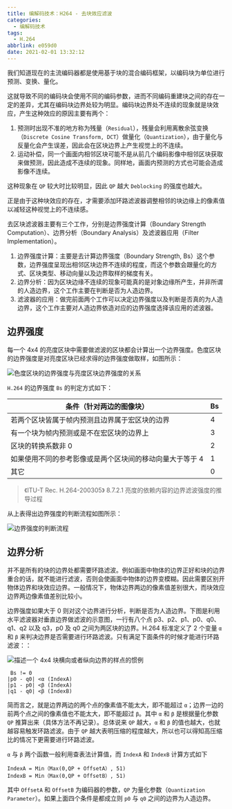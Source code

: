 ```yaml
---
title: 编解码技术：H264 - 去块效应滤波
categories:
  - 编解码技术
tags:
  - H.264
abbrlink: e059d0
date: 2021-02-01 13:32:12
---
```

我们知道现在的主流编码器都是使用基于块的混合编码框架，以编码块为单位进行预测、变换、量化。

这就导致不同的编码块会使用不同的编码参数，进而不同编码重建块之间的存在一定的差异，尤其在编码块边界处较为明显。编码块边界处不连续的现象就是块效应，产生这种效应的原因主要有两个：

1. 预测时出现不准的地方称为残量（`Residual`），残量会利用离散余弦变换（`Discrete Cosine Transform, DCT`）做量化（`Quantization`），由于量化与反量化会产生误差，因此会在区块边界上产生视觉上的不连续。
2. 运动补偿，同一个画面内相邻区块可能不是从前几个编码影像中相邻区块获取来做预测，因此造成不连续的现象。同样地，画面内预测的方式也可能会造成影像不连续。

这种现象在 `QP` 较大时比较明显，因此 `QP` 越大 `Deblocking` 的强度也越大。

正是由于这种块效应的存在，才需要添加环路滤波器调整相邻的块边缘上的像素值以减轻这种视觉上的不连续感。

<!-- more -->

去区块滤波器主要有三个工作，分别是边界强度计算（Boundary Strength Computation）、边界分析（Boundary Analysis）及滤波器应用（Filter Implementation）。

1. 边界强度计算：主要是去计算边界强度（Boundary Strength, Bs）这个参数，边界强度呈现出相邻区块边界不连续的程度，而这个参数会跟量化的方式、区块类型、移动向量以及边界取样的梯度有关。
2. 边界分析：因为区块边缘不连续的现象可能真的是对象边缘所产生，并非所谓的人造边界，这个工作主要在判断是否为人造边界。
3. 滤波器的应用：做完前面两个工作可以决定边界强度以及判断是否真的为人造边界，这个工作主要对人造边界依造对应的边界强度选择该应用的滤波器。

## 边界强度

每一个 4x4 的亮度区块中需要做滤波的区块都会计算出一个边界强度。色度区块的边界强度是对亮度区块已经求得的边界强度做取样，如图所示：

![色度区块的边界强度与亮度区块边界强度的关系](https://gitee.com/hezhaojiang/MyPics/raw/master/img/20210201230151.png)

`H.264` 的边界强度 `Bs` 的判定方式如下：

| 条件（针对两边的图像块） | Bs |
| - | - |
| 若两个区块皆属于帧内预测且边界属于宏区块的边界 | 4 |
| 有一个块为帧内预测或是不在宏区块的边界上 | 3 |
| 区块的转换系数非 0 | 2 |
| 如果使用不同的参考影像或是两个区块间的移动向量大于等于 4 | 1 |
| 其它 | 0 |

> 《ITU-T Rec. H.264-200305》 8.7.2.1 亮度的依赖内容的边界滤波强度的推导过程

从上表得出边界强度的判断流程如图所示：

![边界强度的判断流程](https://gitee.com/hezhaojiang/MyPics/raw/master/img/20210201231001.png)

## 边界分析

并不是所有的块的边界处都需要环路滤波。例如画面中物体的边界正好和块的边界重合的话，就不能进行滤波，否则会使画面中物体的边界变模糊。因此需要区别开物体边界和块效应边界。一般情况下，物体边界两边的像素值差别很大，而块效应边界两边像素值差别比较小。

边界强度如果大于 0 则对这个边界进行分析，判断是否为人造边界。下图是利用水平滤波器对垂直边界做滤波的示意图，一行有八个点 p3、p2、p1、p0、q0、q1、q2 以及 q3，p0 及 q0 之间为两区块的边界。H.264 标准定义了 2 个变量 `α` 和 `β` 来判决边界是否需要进行环路滤波。只有满足下面条件的时候才能进行环路滤波：：

![描述一个 4x4 块横向或者纵向边界的样点的惯例](https://gitee.com/hezhaojiang/MyPics/raw/master/img/20210201221354.png)

     Bs != 0
    |p0 - q0| <α (IndexA)
    |p1 - p0| <β (IndexA)
    |q1 - q0| <β (IndexB)

简而言之，就是边界两边的两个点的像素值不能太大，即不能超过 `α`；边界一边的前两个点之间的像素值也不能太大，即不能超过 `β`。其中 `α` 和 `β` 是根据量化参数 `QP` 推算出来（具体方法不再记录）。总体说来 `QP` 越大，`α` 和 `β` 的值也越大，也就越容易触发环路滤波。由于 `QP` 越大表明压缩的程度越大，所以也可以得知高压缩比的情况下更需要进行环路滤波。

`α` 与 `β` 两个函数一般利用查表法计算值，而 `IndexA` 和 `IndexB` 计算方式如下

    IndexA = Min（Max(0,QP + OffsetA）, 51)
    IndexB = Min（Max(0,QP + OffsetB）, 51)

其中 `OffsetA` 和 `OffsetB` 为编码器的参数，`QP` 为量化参数（`Quantization Parameter`）。如果上面四个条件是都成立则 `p0` 与 `q0` 之间的边界为人造边界。
